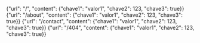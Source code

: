 {"url": "/", "content": {"chave1": "valor1", "chave2": 123, "chave3": true}}
{"url": "/about", "content": {"chave1": "valor1", "chave2": 123, "chave3": true}}
{"url": "/contact", "content": {"chave1": "valor1", "chave2": 123, "chave3": true}}
{"url": "/404", "content": {"chave1": "valor1", "chave2": 123, "chave3": true}}